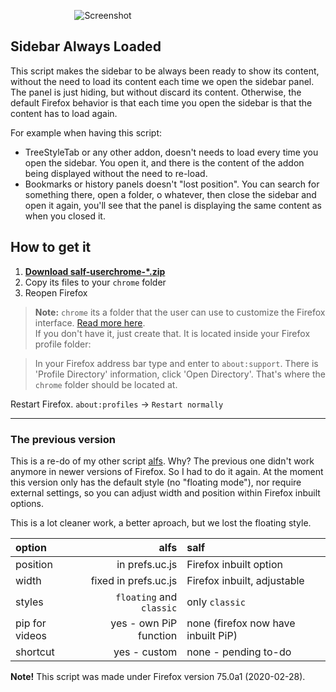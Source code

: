 &nbsp;&nbsp;&nbsp;&nbsp;&nbsp;&nbsp;&nbsp;&nbsp;&nbsp;&nbsp;&nbsp;&nbsp;&nbsp;&nbsp;&nbsp;&nbsp;&nbsp;&nbsp;&nbsp;&nbsp;&nbsp;&nbsp;&nbsp;&nbsp;&nbsp;&nbsp;![Screenshot](https://i.imgur.com/F1StTk6.gif)

## Sidebar Always Loaded  
This script makes the sidebar to be always been ready to show its content, without the need to load its content each time we open the sidebar panel. The panel is just hiding, but without discard its content. Otherwise, the default Firefox behavior is that each time you open the sidebar is that the content has to load again.

For example when having this script:
* TreeStyleTab or any other addon, doesn't needs to load every time you open the sidebar. You open it, and there is the content of the addon being displayed without the need to re-load.
* Bookmarks or history panels doesn't "lost position". You can search for something there, open a folder, o whatever, then close the sidebar and open it again, you'll see that the panel is displaying the same content as when you closed it.

## How to get it
1. [**Download salf-userchrome-\*.zip**](https://github.com/thepante/SAL-Firefox/releases/latest)
2. Copy its files to your `chrome` folder
3. Reopen Firefox

> **Note:** `chrome` its a folder that the user can use to customize the Firefox interface. [Read more here](http://kb.mozillazine.org/index.php?title=UserChrome.css).  
If you don't have it, just create that. It is located inside your Firefox profile folder:

> In your Firefox address bar type and enter to `about:support`. There is 'Profile Directory' information, click 'Open Directory'. That's where the `chrome` folder should be located at.

Restart Firefox. `about:profiles` → `Restart normally`

----
### The previous version

This is a re-do of my other script [alfs](https://github.com/thepante/alfs-firefox).
Why? The previous one didn't work anymore in newer versions of Firefox. So I had to do it again. At the moment this version only has the default style (no "floating mode"), nor require external settings, so you can adjust width and position within Firefox inbuilt options.

This is a lot cleaner work, a better aproach, but we lost the floating style.

| option              | alfs | salf                                                                                                                    |  
| :---             | ---:    | :---                                                                                                                    |  
| position         | in prefs.uc.js | Firefox inbuilt option                                                                                        |  
| width            | fixed in prefs.uc.js  | Firefox inbuilt, adjustable    
| styles           | `floating` and `classic` | only `classic`
| pip for videos | yes - own PiP function | none (firefox now have inbuilt PiP)
| shortcut       | yes - custom       | none - pending to-do

**Note!**
This script was made under Firefox version 75.0a1 (2020-02-28).
